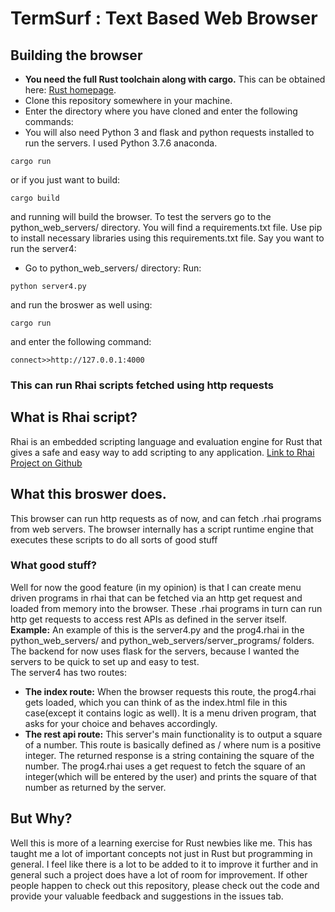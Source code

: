 # TermSurf : Text Based Web Browser

## Building the browser
* **You need the full Rust toolchain along with cargo.** This can be obtained here: [Rust homepage](https://www.rust-lang.org/).
* Clone this repository somewhere in your machine.
* Enter the directory where you have cloned and enter the following commands:
* You will also need Python 3 and flask and python requests installed to run the servers. I used Python 3.7.6 anaconda.
```
cargo run
```
or if you just want to build:
```
cargo build
```
and running will build the browser. To test the servers go to the python_web_servers/ directory. You will find a requirements.txt file. Use pip to install necessary libraries using this requirements.txt file.
Say you want to run the server4:
* Go to python_web_servers/ directory:
Run:
```
python server4.py
```
and run the broswer as well using:
```
cargo run
```
and enter the following command:
```
connect>>http://127.0.0.1:4000
```

### This can run Rhai scripts fetched using http requests
## What is Rhai script?
Rhai is an embedded scripting language and evaluation engine for Rust that gives a safe and easy way to add scripting to any application.
[Link to Rhai Project on Github](https://github.com/jonathandturner/rhai)
## What this broswer does.
This browser can run http requests as of now, and can fetch .rhai programs from web servers. The browser internally has a script runtime engine that executes these scripts to do all sorts of good stuff

### What good stuff?
Well for now the good feature (in my opinion) is that I can create menu driven programs in rhai that can be fetched via an http get request and loaded from memory into the browser. These .rhai programs in turn can run http get requests to access rest APIs as defined in the server itself.
**Example:** An example of this is the server4.py and the prog4.rhai in the python_web_servers/ and python_web_servers/server_programs/ folders. The backend for now uses flask for the servers, because I wanted the servers to be quick to set up and easy to test.
<br>
The server4 has two routes:
* **The index route:** When the browser requests this route, the prog4.rhai gets loaded, which you can think of as the index.html file in this case(except it contains logic as well). It is a menu driven program, that asks for your choice and behaves accordingly.
* **The rest api route:** This server's main functionality is to output a square of a number. This route is basically defined as  /<num> where num is a positive integer. The returned response is a string containing the square of the number. The prog4.rhai uses a get request to fetch the square of an integer(which will be entered by the user) and prints the square of that number as returned by the server.


## But Why?
Well this is more of a learning exercise for Rust newbies like me. This has taught me a lot of important concepts not just in Rust but programming in general. I feel like there is a lot to be added to it to improve it further and in general such a project does have a lot of room for improvement.
If other people happen to check out this repository, please check out the code and provide your valuable feedback and suggestions in the issues tab.

